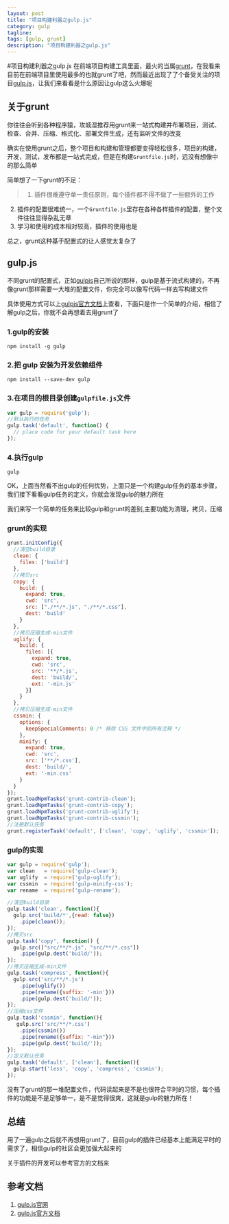 ```yaml
---
layout: post
title: "项目构建利器之gulp.js"
category: gulp
tagline: 
tags: [gulp, grunt]
description: "项目构建利器之gulp.js"
---
```


#项目构建利器之gulp.js
在前端项目构建工具里面，最火的当属[grunt](http://gruntjs.com/)，在我看来目前在前端项目里使用最多的也就grunt了吧，然而最近出现了了个备受关注的项目[gulp.js](http://gulpjs.com/)，让我们来看看是什么原因让gulp这么火爆呢

## 关于grunt
你往往会听到各种程序猿，攻城湿推荐用grunt来一站式构建并布署项目，测试、检查、合并、压缩、格式化、部署文件生成，还有监听文件的改变  

确实在使用grunt之后，整个项目和构建和管理都要变得轻松很多，项目的构建，开发，测试，发布都是一站式完成，但是在构建`Gruntfile.js`时，远没有想像中的那么简单 

简单想了一下grunt的不足：
> 1. 插件很难遵守单一责任原则，每个插件都不得不做了一些额外的工作
2. 插件的配置很难统一，一个`Gruntfile.js`里存在各种各样插件的配置，整个文件往往显得杂乱无章
3. 学习和使用的成本相对较高，插件的使用也是   

总之，grunt这种基于配置式的让人感觉太复杂了

## gulp.js
不同grunt的配置式，正如[gulpjs](https://github.com/gulpjs/gulp)自己所说的那样，gulp是基于流式构建的，不再像grunt那样需要一大堆的配置文件，你完全可以像写代码一样去写构建文件

具体使用方式可以上[gulpjs官方文档](https://github.com/gulpjs/gulp/blob/master/docs/README.md)上查看，下面只是作一个简单的介绍，相信了解gulp之后，你就不会再想着去用grunt了
### 1.gulp的安装
```
npm install -g gulp
```
### 2.把 gulp 安装为开发依赖组件
```
npm install --save-dev gulp
```
### 3.在项目的根目录创建`gulpfile.js`文件
```javascript
var gulp = require('gulp');
//默认执行的任务
gulp.task('default', function() {
  // place code for your default task here
});
```
### 4.执行gulp
```
gulp
```
OK，上面当然看不出gulp的任何优势，上面只是一个构建gulp任务的基本步骤，我们接下看看gulp任务的定义，你就会发现gulp的魅力所在  

我们来写一个简单的任务来比较gulp和grunt的差别,主要功能为清理，拷贝，压缩
### grunt的实现
```js
grunt.initConfig({
  //清空build目录
  clean: {
    files: ['build']
  },
  //拷贝src
  copy: {
    build: {
      expand: true,
      cwd: 'src',
      src: ["./**/*.js", "./**/*.css"],
      dest: 'build'
    }
  },
  //拷贝压缩生成-min文件
  uglify: {
    build: {
      files: [{
        expand: true,
        cwd: 'src',
        src: '**/*.js',
        dest: 'build/',
        ext: '-min.js'
      }]
    }
  },
  //拷贝压缩生成-min文件
  cssmin: {
    options: {
      keepSpecialComments: 0 /* 移除 CSS 文件中的所有注释 */
    },
    minify: {
      expand: true,
      cwd: 'src',
      src: ['**/*.css'],
      dest: 'build/',
      ext: '-min.css'
    }
  }
});
grunt.loadNpmTasks('grunt-contrib-clean');
grunt.loadNpmTasks('grunt-contrib-copy');
grunt.loadNpmTasks('grunt-contrib-uglify');
grunt.loadNpmTasks('grunt-contrib-cssmin');
//注册默认任务
grunt.registerTask('default', ['clean', 'copy', 'uglify', 'cssmin']);
```
### gulp的实现
```js
var gulp = require('gulp');
var clean   = require('gulp-clean');
var uglify  = require('gulp-uglify');
var cssmin  = require('gulp-minify-css');
var rename  = require('gulp-rename');

//清空build目录
gulp.task('clean', function(){
  gulp.src('build/*',{read: false})
    .pipe(clean());
});
//拷贝src
gulp.task('copy', function() {
  gulp.src(["src/**/*.js", "src/**/*.css"])
    .pipe(gulp.dest('build/'));
});
//拷贝压缩生成-min文件
gulp.task('compress', function(){
  gulp.src('src/**/*.js')
    .pipe(uglify())
    .pipe(rename({suffix: '-min'}))
    .pipe(gulp.dest('build/'));
});
//压缩css文件
gulp.task('cssmin', function(){
   gulp.src('src/**/*.css')
    .pipe(cssmin())
    .pipe(rename({suffix: "-min"}))
    .pipe(gulp.dest('build/'));
});
//定义默认任务
gulp.task('default', ['clean'], function(){
  gulp.start('less', 'copy', 'compress', 'cssmin');
});
```
没有了grunt的那一堆配置文件，代码读起来是不是也很符合平时的习惯，每个插件的功能是不是足够单一，是不是觉得很爽，这就是gulp的魅力所在！

## 总结
用了一遍gulp之后就不再想用grunt了，目前gulp的插件已经基本上能满足平时的需求了，相信gulp的社区会更加强大起来的  

关于插件的开发可以参考官方的文档来

## 参考文档
1. [gulp.js官网](http://gulpjs.com/)
2. [gulp.js官方文档](https://github.com/gulpjs/gulp/tree/master/docs)